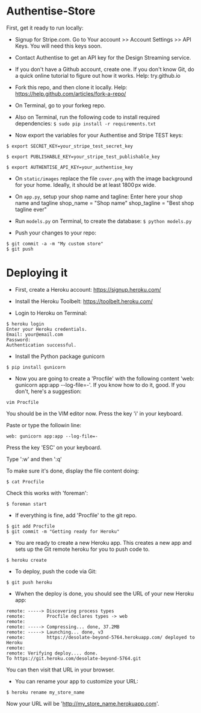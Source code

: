 # Authentise-Store


First, get it ready to run locally:

- Signup for Stripe.com. Go to Your account >> Account Settings >> API Keys. You will need this keys soon.

- Contact Authentise to get an API key for the Design Streaming service. 

- If you don't have a Github account, create one. If you don't know Git, do a quick online tutorial to figure out how it works. Help: try.github.io

- Fork this repo, and then clone it locally. Help: https://help.github.com/articles/fork-a-repo/

- On Terminal, go to your forkeg repo.

- Also on Terminal, run the following code to install required dependencies:
```$ sudo pip install -r requirements.txt``` 

- Now export the variables for your Authentise and Stripe TEST keys:
```
$ export SECRET_KEY=your_stripe_test_secret_key
```
```
$ export PUBLISHABLE_KEY=your_stripe_test_publishable_key
```
```
$ export AUTHENTISE_API_KEY=your_authentise_key
```

- On `static/images` replace the file `cover.png` with the image background for your home. Ideally, it should be at least 1800 px wide.

- On `app.py`, setup your shop name and tagline:
Enter here your shop name and tagline
shop_name = "Shop name"
shop_tagline = "Best shop tagline ever"

- Run `models.py` on Terminal, to create the database:
```$ python models.py``` 

- Push  your changes to your repo:
```
$ git commit -a -m "My custom store"
$ git push
```

# Deploying it 

- First, create a Heroku account: https://signup.heroku.com/

- Install the Heroku Toolbelt: https://toolbelt.heroku.com/

- Login to Heroku on Terminal:
```
$ heroku login
Enter your Heroku credentials.
Email: your@email.com
Password:
Authentication successful.
```
- Install the Python package gunicorn
```
$ pip install gunicorn
```
- Now you are going to create a 'Procfile' with the following content 'web: gunicorn app:app --log-file=-'. If you know how to do it, good. If you don't, here's a suggestion: 
```
vim Procfile
```

You should be in the VIM editor now. Press the key 'i' in your keyboard. 

Paste or type the followin line:
```
web: gunicorn app:app --log-file=-
```

Press the key 'ESC' on your keyboard.

Type ':w' and then ':q'

To make sure it's done, display the file content doing:
```
$ cat Procfile
```
Check this works with 'foreman':

```
$ foreman start
```

- If everything is fine, add 'Procfile' to the git repo.
```
$ git add Procfile
$ git commit -m "Getting ready for Heroku"
```

- You are ready to create a new Heroku app. This creates a new app and sets up the Git remote heroku for you to push code to.
```
$ heroku create
```
- To deploy, push the code via Git:
```
$ git push heroku
```
- Wwhen the deploy is done, you should see the URL of your new Heroku app:
```
remote: -----> Discovering process types
remote:        Procfile declares types -> web
remote:
remote: -----> Compressing... done, 37.2MB
remote: -----> Launching... done, v3
remote:        https://desolate-beyond-5764.herokuapp.com/ deployed to Heroku
remote:
remote: Verifying deploy.... done.
To https://git.heroku.com/desolate-beyond-5764.git
```
You can then visit that URL in your browser.

- You can rename your app to customize your URL:
```
$ heroku rename my_store_name
```
Now your URL will be 'http://my_store_name.herokuapp.com'.


